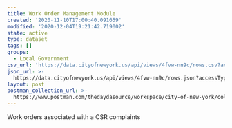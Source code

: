 ```yaml
---
title: Work Order Management Module
created: '2020-11-10T17:00:40.091659'
modified: '2020-12-04T19:21:42.719002'
state: active
type: dataset
tags: []
groups:
  - Local Government
csv_url: 'https://data.cityofnewyork.us/api/views/4fvw-nn9c/rows.csv?accessType=DOWNLOAD'
json_url: >-
  https://data.cityofnewyork.us/api/views/4fvw-nn9c/rows.json?accessType=DOWNLOAD
layout: post
postman_collection_url: >-
  https://www.postman.com/thedaydasource/workspace/city-of-new-york/collection/15909983-e8cadaa6-75e9-4df1-b750-7c789c4d98da
---
```

Work orders associated with a CSR complaints
